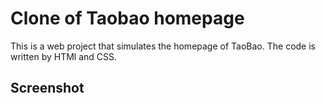 # Clone of Taobao homepage
This is a web project that simulates the homepage of TaoBao. The code is written by HTMl and CSS.
## Screenshot
